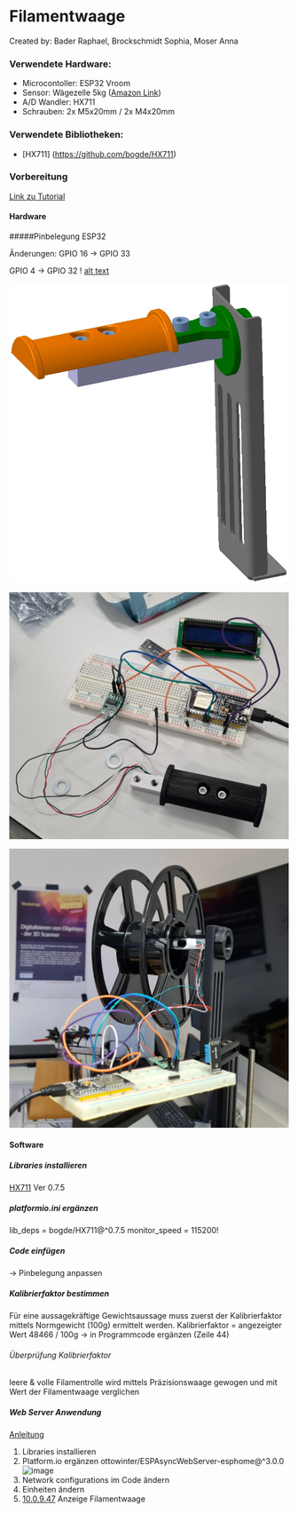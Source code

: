 # Filamentwaage

Created by: Bader Raphael, Brockschmidt Sophia, Moser Anna

### Verwendete Hardware: 

- Microcontoller: ESP32 Vroom
- Sensor: Wägezelle 5kg ([Amazon Link](https://www.amazon.de/dp/B073GWX6J4?ref=ppx_yo2ov_dt_b_product_details&th=1))
- A/D Wandler: HX711
- Schrauben: 2x M5x20mm / 2x M4x20mm


### Verwendete Bibliotheken:
- [HX711] (https://github.com/bogde/HX711)


### Vorbereitung
[Link zu Tutorial](https://user-images.githubusercontent.com/124445731/216824439-50896850-175e-45c3-b1ba-71407113d498.png)

#### Hardware

#####Pinbelegung ESP32

Änderungen:
GPIO 16 -> GPIO 33

GPIO 4  -> GPIO 32
! [alt text](https://i0.wp.com/randomnerdtutorials.com/wp-content/uploads/2022/03/ESP32-load-cell-diagram_bb.png?resize=1024%2C472&quality=100&strip=all&ssl=1)

![alt text](https://github.com/raphi2/Filamentwaage/blob/master/Fotos/3D_Konzept.jpg?raw=true)

![alt text](https://github.com/raphi2/Filamentwaage/blob/master/Fotos/Steckbrett.jpg?raw=true)

![alt text](https://github.com/raphi2/Filamentwaage/blob/master/Fotos/Foto_1.jpg?raw=true)

#### Software
##### Libraries installieren
[HX711](https://github.com/bogde/HX711) Ver 0.7.5

##### platformio.ini ergänzen
lib_deps = bogde/HX711@^0.7.5
monitor_speed = 115200!

##### Code einfügen 
-> Pinbelegung anpassen

##### Kalibrierfaktor bestimmen
Für eine aussagekräftige Gewichtsaussage muss zuerst der Kalibrierfaktor mittels Normgewicht (100g) ermittelt werden.
Kalibrierfaktor = angezeigter Wert 48466 / 100g 
-> in Programmcode ergänzen (Zeile 44) 

###### Überprüfung Kalibrierfaktor
leere & volle Filamentrolle wird mittels Präzisionswaage gewogen und mit Wert der Filamentwaage verglichen

##### Web Server Anwendung
[Anleitung](https://randomnerdtutorials.com/esp32-dht11-dht22-temperature-humidity-web-server-arduino-ide/)
1. Libraries installieren
2. Platform.io ergänzen
ottowinter/ESPAsyncWebServer-esphome@^3.0.0![image](https://user-images.githubusercontent.com/124445731/216825539-7a01ff40-6a96-4703-b9e1-7058dc8aca42.png)
3. Network configurations im Code ändern
4. Einheiten ändern
5. [10.0.9.47](http://10.0.9.47/) Anzeige Filamentwaage 



